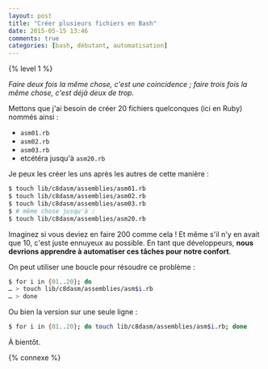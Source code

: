 ```yaml
---
layout: post
title: "Créer plusieurs fichiers en Bash"
date: 2015-05-15 13:46
comments: true
categories: [bash, débutant, automatisation]
---
```


{% level 1 %}

*Faire deux fois la même chose, c'est une coincidence ; faire
trois fois la même chose, c'est déjà deux de trop.*

Mettons que j'ai besoin de créer 20 fichiers quelconques (ici en Ruby) nommés ainsi :

- `asm01.rb`
- `asm02.rb`
- `asm03.rb`
- etcétéra jusqu'à `asm20.rb`

<!-- more -->

Je peux les créer les uns après les autres de cette manière :

``` bash
$ touch lib/c8dasm/assemblies/asm01.rb
$ touch lib/c8dasm/assemblies/asm02.rb
$ touch lib/c8dasm/assemblies/asm03.rb
$ # même chose jusqu'à :
$ touch lib/c8dasm/assemblies/asm20.rb
```

Imaginez si vous deviez en faire 200 comme cela ! Et même s'il n'y en avait que
10, c'est juste ennuyeux au possible. En tant que développeurs, **nous devrions
apprendre à automatiser ces tâches pour notre confort**.

On peut utiliser une boucle pour résoudre ce problème :

``` bash
$ for i in {01..20}; do
… > touch lib/c8dasm/assemblies/asm$i.rb
… > done
```

Ou bien la version sur une seule ligne :

``` bash
$ for i in {01..20}; do touch lib/c8dasm/assemblies/asm$i.rb; done
```

À bientôt.

{% connexe %}

